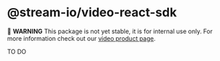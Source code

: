 # @stream-io/video-react-sdk

🚧 **WARNING** This package is not yet stable, it is for internal use only. For more information check out our [video product page](https://getstream.io/video/).

TO DO

